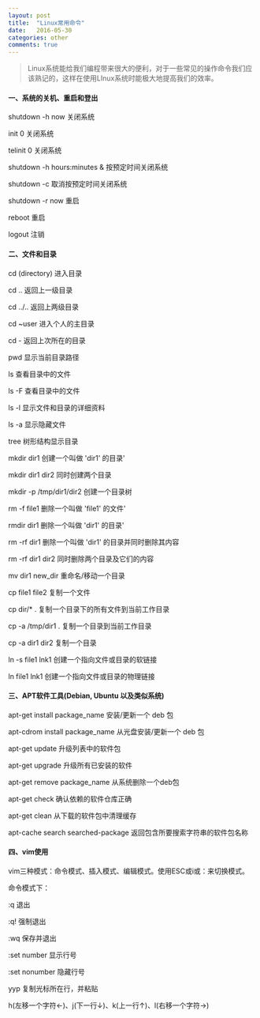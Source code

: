 ```yaml
---
layout: post
title:  "Linux常用命令"
date:   2016-05-30
categories: other
comments: true
---
```


>Linux系统能给我们编程带来很大的便利，对于一些常见的操作命令我们应该熟记的，这样在使用LInux系统时能极大地提高我们的效率。

#### 一、系统的关机、重启和登出

shutdown -h now 关闭系统

init 0 关闭系统

telinit 0 关闭系统 

shutdown -h hours:minutes & 按预定时间关闭系统 

shutdown -c 取消按预定时间关闭系统 

shutdown -r now 重启
 
reboot 重启

logout 注销


#### 二、文件和目录

cd (directory) 进入目录

cd .. 返回上一级目录

cd ../.. 返回上两级目录

cd ~user 进入个人的主目录

cd - 返回上次所在的目录

pwd 显示当前目录路径

ls 查看目录中的文件

ls -F 查看目录中的文件 

ls -l 显示文件和目录的详细资料
 
ls -a 显示隐藏文件

tree 树形结构显示目录

mkdir dir1 创建一个叫做 'dir1' 的目录'
 
mkdir dir1 dir2 同时创建两个目录

mkdir -p /tmp/dir1/dir2 创建一个目录树

rm -f file1 删除一个叫做 'file1' 的文件'
 
rmdir dir1 删除一个叫做 'dir1' 的目录'
 
rm -rf dir1 删除一个叫做 'dir1' 的目录并同时删除其内容
 
rm -rf dir1 dir2 同时删除两个目录及它们的内容
 
mv dir1 new_dir 重命名/移动一个目录
 
cp file1 file2 复制一个文件 

cp dir/* . 复制一个目录下的所有文件到当前工作目录
 
cp -a /tmp/dir1 . 复制一个目录到当前工作目录
 
cp -a dir1 dir2 复制一个目录
 
ln -s file1 lnk1 创建一个指向文件或目录的软链接
 
ln file1 lnk1 创建一个指向文件或目录的物理链接


#### 三、APT软件工具(Debian, Ubuntu 以及类似系统)

apt-get install package_name 安装/更新一个 deb 包

apt-cdrom install package_name 从光盘安装/更新一个 deb 包
 
apt-get update 升级列表中的软件包
 
apt-get upgrade 升级所有已安装的软件
 
apt-get remove package_name 从系统删除一个deb包
 
apt-get check 确认依赖的软件仓库正确
 
apt-get clean 从下载的软件包中清理缓存

apt-cache search searched-package 返回包含所要搜索字符串的软件包名称 


#### 四、vim使用

vim三种模式：命令模式、插入模式、编辑模式。使用ESC或i或：来切换模式。

命令模式下：

:q  退出

:q! 强制退出

:wq 保存并退出

:set number 显示行号

:set nonumber 隐藏行号

yyp 复制光标所在行，并粘贴

h(左移一个字符←)、j(下一行↓)、k(上一行↑)、l(右移一个字符→)
